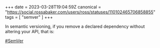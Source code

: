 +++
date = 2023-03-28T19:04:59Z
canonical = "https://social.rossabaker.com/users/ross/statuses/110102465706858855"
tags = [ "semver" ]
+++

<p>In semantic versioning, if you remove a declared dependency without altering your API, that is:</p><p><a href="https://social.rossabaker.com/tags/SemVer" class="mention hashtag" rel="tag">#<span>SemVer</span></a></p>
